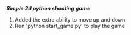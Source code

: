 ***Simple 2d python shooting game***<br />

1. Added the extra ability to move up and down
2. Run 'python start_game.py' to play the game

